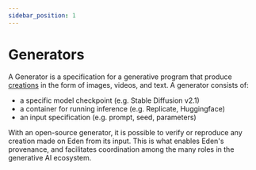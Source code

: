 ```yaml
---
sidebar_position: 1
---
```


# Generators

A Generator is a specification for a generative program that produce [creations](/docs/features/creations) in the form of images, videos, and text. A generator consists of:

* a specific model checkpoint (e.g. Stable Diffusion v2.1)
* a container for running inference (e.g. Replicate, Huggingface)
* an input specification (e.g. prompt, seed, parameters)

With an open-source generator, it is possible to verify or reproduce any creation made on Eden from its input. This is what enables Eden's provenance, and facilitates coordination among the many roles in the generative AI ecosystem. 

